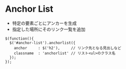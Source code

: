 # Anchor List

- 特定の要素ごとにアンカーを生成
- 指定した場所にそのリンク一覧を追加

```
$(function(){
  $('#anchor-list').anchorlist({
    anchor     : $('h2'),     // リンク先となる見出しなど
    classname  : 'anchorlist' // リスト<ul>のクラス名
  });
});
```
